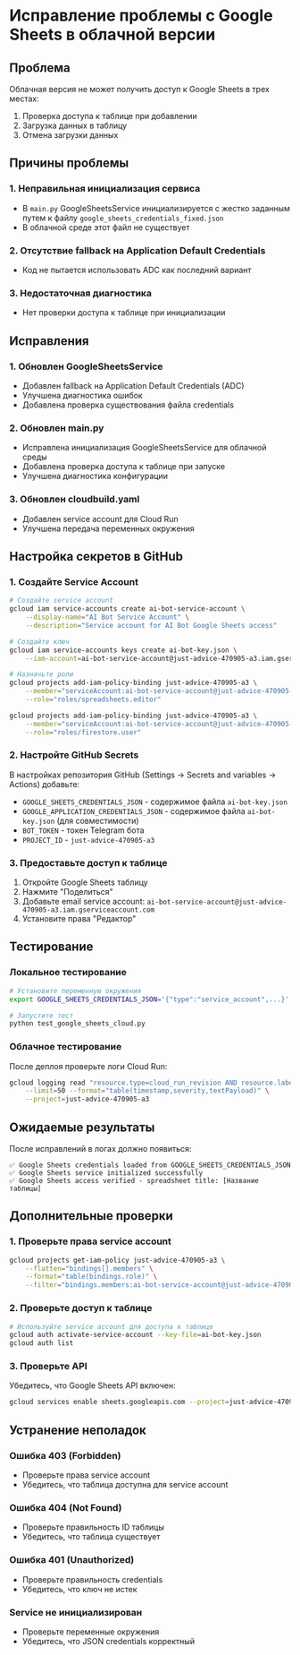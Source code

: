 # Исправление проблемы с Google Sheets в облачной версии

## Проблема
Облачная версия не может получить доступ к Google Sheets в трех местах:
1. Проверка доступа к таблице при добавлении
2. Загрузка данных в таблицу  
3. Отмена загрузки данных

## Причины проблемы

### 1. Неправильная инициализация сервиса
- В `main.py` GoogleSheetsService инициализируется с жестко заданным путем к файлу `google_sheets_credentials_fixed.json`
- В облачной среде этот файл не существует

### 2. Отсутствие fallback на Application Default Credentials
- Код не пытается использовать ADC как последний вариант

### 3. Недостаточная диагностика
- Нет проверки доступа к таблице при инициализации

## Исправления

### 1. Обновлен GoogleSheetsService
- Добавлен fallback на Application Default Credentials (ADC)
- Улучшена диагностика ошибок
- Добавлена проверка существования файла credentials

### 2. Обновлен main.py
- Исправлена инициализация GoogleSheetsService для облачной среды
- Добавлена проверка доступа к таблице при запуске
- Улучшена диагностика конфигурации

### 3. Обновлен cloudbuild.yaml
- Добавлен service account для Cloud Run
- Улучшена передача переменных окружения

## Настройка секретов в GitHub

### 1. Создайте Service Account
```bash
# Создайте service account
gcloud iam service-accounts create ai-bot-service-account \
    --display-name="AI Bot Service Account" \
    --description="Service account for AI Bot Google Sheets access"

# Создайте ключ
gcloud iam service-accounts keys create ai-bot-key.json \
    --iam-account=ai-bot-service-account@just-advice-470905-a3.iam.gserviceaccount.com

# Назначьте роли
gcloud projects add-iam-policy-binding just-advice-470905-a3 \
    --member="serviceAccount:ai-bot-service-account@just-advice-470905-a3.iam.gserviceaccount.com" \
    --role="roles/spreadsheets.editor"

gcloud projects add-iam-policy-binding just-advice-470905-a3 \
    --member="serviceAccount:ai-bot-service-account@just-advice-470905-a3.iam.gserviceaccount.com" \
    --role="roles/firestore.user"
```

### 2. Настройте GitHub Secrets
В настройках репозитория GitHub (Settings → Secrets and variables → Actions) добавьте:

- `GOOGLE_SHEETS_CREDENTIALS_JSON` - содержимое файла `ai-bot-key.json`
- `GOOGLE_APPLICATION_CREDENTIALS_JSON` - содержимое файла `ai-bot-key.json` (для совместимости)
- `BOT_TOKEN` - токен Telegram бота
- `PROJECT_ID` - `just-advice-470905-a3`

### 3. Предоставьте доступ к таблице
1. Откройте Google Sheets таблицу
2. Нажмите "Поделиться"
3. Добавьте email service account: `ai-bot-service-account@just-advice-470905-a3.iam.gserviceaccount.com`
4. Установите права "Редактор"

## Тестирование

### Локальное тестирование
```bash
# Установите переменную окружения
export GOOGLE_SHEETS_CREDENTIALS_JSON='{"type":"service_account",...}'

# Запустите тест
python test_google_sheets_cloud.py
```

### Облачное тестирование
После деплоя проверьте логи Cloud Run:
```bash
gcloud logging read "resource.type=cloud_run_revision AND resource.labels.service_name=ai-bot" \
    --limit=50 --format="table(timestamp,severity,textPayload)" \
    --project=just-advice-470905-a3
```

## Ожидаемые результаты

После исправлений в логах должно появиться:
```
✅ Google Sheets credentials loaded from GOOGLE_SHEETS_CREDENTIALS_JSON
✅ Google Sheets service initialized successfully
✅ Google Sheets access verified - spreadsheet title: [Название таблицы]
```

## Дополнительные проверки

### 1. Проверьте права service account
```bash
gcloud projects get-iam-policy just-advice-470905-a3 \
    --flatten="bindings[].members" \
    --format="table(bindings.role)" \
    --filter="bindings.members:ai-bot-service-account@just-advice-470905-a3.iam.gserviceaccount.com"
```

### 2. Проверьте доступ к таблице
```bash
# Используйте service account для доступа к таблице
gcloud auth activate-service-account --key-file=ai-bot-key.json
gcloud auth list
```

### 3. Проверьте API
Убедитесь, что Google Sheets API включен:
```bash
gcloud services enable sheets.googleapis.com --project=just-advice-470905-a3
```

## Устранение неполадок

### Ошибка 403 (Forbidden)
- Проверьте права service account
- Убедитесь, что таблица доступна для service account

### Ошибка 404 (Not Found)
- Проверьте правильность ID таблицы
- Убедитесь, что таблица существует

### Ошибка 401 (Unauthorized)
- Проверьте правильность credentials
- Убедитесь, что ключ не истек

### Service не инициализирован
- Проверьте переменные окружения
- Убедитесь, что JSON credentials корректный
